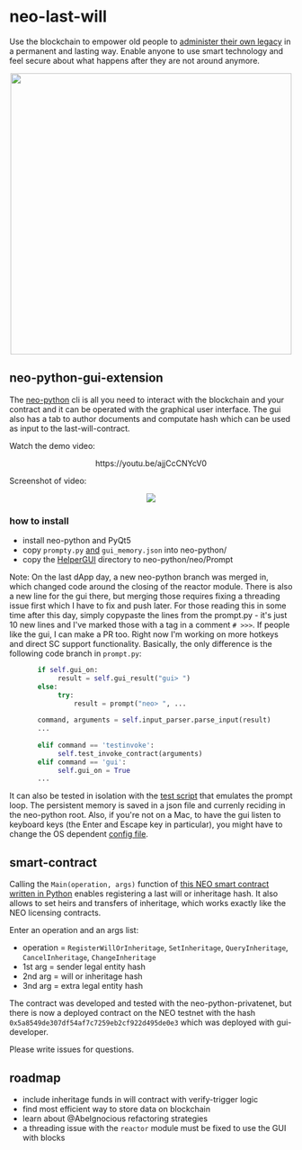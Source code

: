 # neo-last-will

Use the blockchain to empower old people to [administer their own legacy](https://en.wikipedia.org/wiki/Holographic_will) in a permanent and lasting way. Enable anyone to use smart technology and feel secure about what happens after they are not around anymore.

<p align="center">
 <img src="https://i.imgur.com/rVA7z2Q.png" width="500" height="500">
</p>

## neo-python-gui-extension
The [neo-python](https://github.com/CityOfZion/neo-python) cli is all you need to interact with the blockchain and your contract and it can be operated with the graphical user interface. The gui also has a tab to author documents and computate hash which can be used as input to the last-will-contract.

Watch the demo video:

<p align="center">
https://youtu.be/ajjCcCNYcV0
</p>

Screenshot of video:

<p align="center">
 <img src="https://i.imgur.com/MQ4oEVK.jpg">
</p>

### how to install
  * install neo-python and PyQt5
  * copy `prompty.py` [and](https://github.com/SaraFarinya/neo-last-will/tree/master/neo-python) `gui_memory.json` into neo-python/
  * copy the [HelperGUI](https://github.com/SaraFarinya/neo-last-will/tree/master/neo-python/neo/Prompt/HelperGUI) directory to neo-python/neo/Prompt

Note: On the last dApp day, a new neo-python branch was merged in, which changed code around the closing of the reactor module. There is also a new line for the gui there, but merging those requires fixing a threading issue first which I have to fix and push later. For those reading this in some time after this day, simply copypaste the lines from the prompt.py - it's just 10 new lines and I've marked those with a tag in a comment `# >>>`. If people like the gui, I can make a PR too. Right now I'm working on more hotkeys and direct SC support functionality. 
Basically, the only difference is the following code branch in `prompt.py`:
```python
       if self.gui_on:
            result = self.gui_result("gui> ")
       else:
            try:
                result = prompt("neo> ", ...
                
       command, arguments = self.input_parser.parse_input(result)
       ...
       
       elif command == 'testinvoke':
            self.test_invoke_contract(arguments)
       elif command == 'gui':
            self.gui_on = True
       ...
```
It can also be tested in isolation with the [test script](https://github.com/SaraFarinya/neo-last-will/blob/master/neo-python/neo/Prompt/HelperGUI/Test.py) that emulates the prompt loop. The persistent memory is saved in a json file and currenly reciding in the neo-python root. Also, if you're not on a Mac, to have the gui listen to keyboard keys (the Enter and Escape key in particular), you might have to change the OS dependent [config file](https://github.com/SaraFarinya/neo-last-will/blob/master/neo-python/neo/Prompt/HelperGUI/Config.py). 

## smart-contract
Calling the `Main(operation, args)` function of [this NEO smart contract written in Python](https://github.com/SaraFarinya/neo-last-will/blob/master/contract/will-contract.py) enables registering a last will or inheritage hash. It also allows to set heirs and transfers of inheritage, which works exactly like the NEO licensing contracts.

Enter an operation and an args list:
  * operation = `RegisterWillOrInheritage`, `SetInheritage`, `QueryInheritage`, `CancelInheritage`, `ChangeInheritage`
  * 1st arg = sender legal entity hash
  * 2nd arg = will or inheritage hash
  * 3nd arg = extra legal entity hash
  
The contract was developed and tested with the neo-python-privatenet, but there is now a deployed contract on the NEO testnet with the hash `0x5a8549de307df54af7c7259eb2cf922d495de0e3` which was deployed with gui-developer. 
 
Please write issues for questions.

## roadmap
  * include inheritage funds in will contract with verify-trigger logic
  * find most efficient way to store data on blockchain
  * learn about @AbeIgnocious refactoring strategies
  * a threading issue with the `reactor` module must be fixed to use the GUI with blocks
